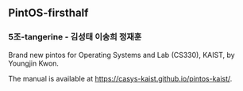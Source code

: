 ## PintOS-firsthalf 
### 5조-tangerine - 김성태 이송희 정재훈

Brand new pintos for Operating Systems and Lab (CS330), KAIST, by Youngjin Kwon.

The manual is available at https://casys-kaist.github.io/pintos-kaist/.
